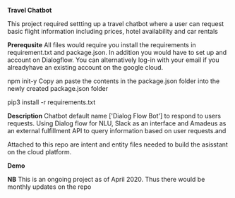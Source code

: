 **Travel Chatbot**

This project required  settting up a travel chatbot where a user can request basic flight information including prices, hotel availability and car rentals 


**Prerequsite**
All files would require you install the requirements in requirement.txt and package.json. In addition you would have to set up and account on Dialogflow. You can alternatively log-in with your email if you alreadyhave an existing account on the google cloud. 

npm init-y
Copy an paste the contents in the package.json folder into the newly created package.json folder 

pip3 install -r requirements.txt

**Description**
Chatbot default name ['Dialog Flow Bot'] to respond to users requests. Using Dialog flow for NLU, Slack as an interface and Amadeus as an external fulfillment API to query information based on user requests.and

Attached to this repo are intent and entity files needed to build the asisstant on the cloud platform.

**Demo**

**NB**
This is an ongoing project as of April 2020. Thus there would be monthly updates on the repo
